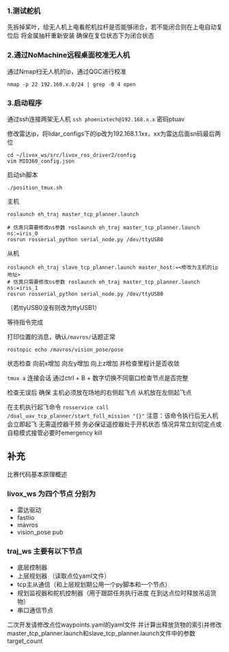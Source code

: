 ### 1.测试舵机
先拆掉桨叶，给无人机上电看舵机拉杆是否能够闭合，若不能闭合则在上电自动复位后 将金属抽杆重新安装 确保在复位状态下为闭合状态

### 2.通过NoMachine远程桌面校准无人机
通过Nmap扫无人机的ip，通过QGC进行校准
```
nmap -p 22 192.168.x.0/24 | grep -B 4 open
```

### 3.启动程序
通过ssh连接两架无人机
`ssh phoenixtech@192.168.x.x`
密码ptuav


修改雷达ip，将lidar_configs下的ip改为192.168.1.1xx，xx为雷达后面sn码最后两位
```
cd ~/livox_ws/src/livox_ros_driver2/config
vim MID360_config.json
```

启动sh脚本
```
./position_tmux.sh
```

主机
```
roslaunch eh_traj master_tcp_planner.launch

# 仿真只需要修改ns参数 roslaunch eh_traj master_tcp_planner.launch ns:=iris_0
rosrun rosserial_python serial_node.py /dev/ttyUSB0
```

从机
```
roslaunch eh_traj slave_tcp_planner.launch master_host:=<修改为主机的ip地址>
# 仿真只需要修改ns参数 roslaunch eh_traj master_tcp_planner.launch ns:=iris_1 
rosrun rosserial_python serial_node.py /dev/ttyUSB0
```
（若ttyUSB0没有则改为ttyUSB1）

等待指令完成

打印位置的消息，确认`/mavros/`话题正常
```
rostopic echo /mavros/vision_pose/pose
```
状态检查 
向前x增加 
向左y增加
向上z增加
并检查里程计是否收敛


`tmux a` 连接会话 通过ctrl + B + 数字切换不同窗口检查节点是否完整

检查无误后
确保 主机必须放在场地的右侧起飞点 从机放在左侧起飞点 

在主机执行起飞命令
`rosservice call /dual_uav_tcp_planner/start_full_mission "{}"`
注意：该命令执行后无人机会立即起飞 无需遥控器干预 务必保证遥控器处于开机状态 情况异常立刻切定点或自稳模式接管必要时emergency kill


## 补充
比赛代码基本原理概述

### livox_ws 为四个节点 分别为 
- 雷达驱动
- fastlio
- mavros
- vision_pose pub


### traj_ws 主要有以下节点
- 底层控制器
- 上层规划器 （读取点位yaml文件）
- tcp主从通信（和上层规划期公用一个py脚本和一个节点）
- 规划监视器和舵机控制器（用于跟踪任务执行进度 在到达点位时释放吊运货物）
- 串口通信节点

二次开发请修改点位waypoints.yaml的yaml文件 并计算出释放货物的索引并修改master_tcp_planner.launch和slave_tcp_planner.launch文件中的参数target_count



